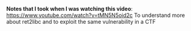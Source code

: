 **Notes that I took when I was watching this video**: https://www.youtube.com/watch?v=tMN5N5oid2c
To understand more about ret2libc and to exploit the same vulnerability in a CTF
